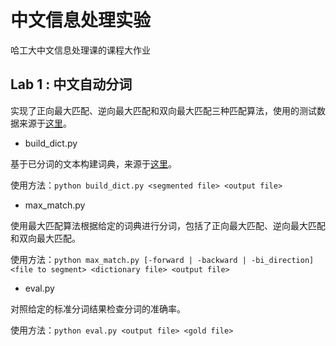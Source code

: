 # 中文信息处理实验

哈工大中文信息处理课的课程大作业

## Lab 1 : 中文自动分词

实现了正向最大匹配、逆向最大匹配和双向最大匹配三种匹配算法，使用的测试数据来源于[这里](http://sighan.cs.uchicago.edu/bakeoff2005/)。

* build_dict.py

基于已分词的文本构建词典，来源于[这里](https://github.com/HIT-SCIR/scir-training-day/tree/master/2-python-practice/3-max-matching-word-segmentation)。

使用方法：`python build_dict.py <segmented file> <output file>`

* max_match.py

使用最大匹配算法根据给定的词典进行分词，包括了正向最大匹配、逆向最大匹配和双向最大匹配。

使用方法：`python max_match.py [-forward | -backward | -bi_direction] <file to segment> <dictionary file> <output file>`

* eval.py

对照给定的标准分词结果检查分词的准确率。

使用方法：`python eval.py <output file> <gold file>`
